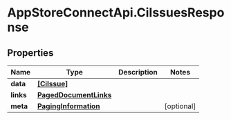 # AppStoreConnectApi.CiIssuesResponse

## Properties

Name | Type | Description | Notes
------------ | ------------- | ------------- | -------------
**data** | [**[CiIssue]**](CiIssue.md) |  | 
**links** | [**PagedDocumentLinks**](PagedDocumentLinks.md) |  | 
**meta** | [**PagingInformation**](PagingInformation.md) |  | [optional] 


